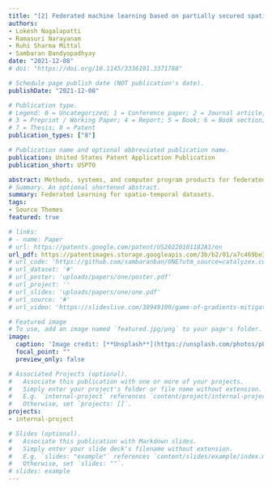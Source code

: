 ```yaml
---
title: "[2] Federated machine learning based on partially secured spatio-temporal data"
authors:
- Lokesh Nagalapatti
- Ramasuri Narayanam
- Ruhi Sharma Mittal
- Sambaran Bandyopadhyay
date: "2021-12-08"
# doi: "https://doi.org/10.1145/3336191.3371788"

# Schedule page publish date (NOT publication's date).
publishDate: "2021-12-08"

# Publication type.
# Legend: 0 = Uncategorized; 1 = Conference paper; 2 = Journal article;
# 3 = Preprint / Working Paper; 4 = Report; 5 = Book; 6 = Book section;
# 7 = Thesis; 8 = Patent
publication_types: ["8"]

# Publication name and optional abbreviated publication name.
publication: United States Patent Application Publication
publication_short: USPTO

abstract: Methods, systems, and computer program products for federated machine learning based on partially secured spatio-temporal data are provided herein. A computer-implemented method includes obtaining temporal data from a plurality of distributed client devices in conjunction with a federated machine learning process, wherein at least a portion of the data comprises encoded private data and at least a portion of the data is public data; generating a spatio-temporal graph comprising nodes representing the plurality of distributed client devices, wherein the generating comprises identifying at least one pair of similar nodes based at least in part on the public data and adding an edge to the spatio-temporal graph between the pair of similar nodes; and aligning encoders of at least two of the distributed client devices based on the spatio-temporal graph.
# Summary. An optional shortened abstract.
summary: Federated Learning for spatio-temporal datasets.
tags:
- Source Themes
featured: true

# links:
# - name: Paper
# url: https://patents.google.com/patent/US20220101182A1/en 
url_pdf: https://patentimages.storage.googleapis.com/3b/b2/01/a7c469be3e7417/US20230177385A1.pdf
# url_code: 'https://github.com/sambaranban/ONE?utm_source=catalyzex.com'
# url_dataset: '#'
# url_poster: 'uploads/papers/one/poster.pdf'
# url_project: ''
# url_slides: 'uploads/papers/one/one.pdf'
# url_source: '#'
# url_video: 'https://slideslive.com/38949109/game-of-gradients-mitigating-irrelevant-clients-in-federated-learning'

# Featured image
# To use, add an image named `featured.jpg/png` to your page's folder. 
image:
  caption: 'Image credit: [**Unsplash**](https://unsplash.com/photos/pLCdAaMFLTE)'
  focal_point: ""
  preview_only: false

# Associated Projects (optional).
#   Associate this publication with one or more of your projects.
#   Simply enter your project's folder or file name without extension.
#   E.g. `internal-project` references `content/project/internal-project/index.md`.
#   Otherwise, set `projects: []`.
projects:
- internal-project

# Slides (optional).
#   Associate this publication with Markdown slides.
#   Simply enter your slide deck's filename without extension.
#   E.g. `slides: "example"` references `content/slides/example/index.md`.
#   Otherwise, set `slides: ""`.
# slides: example
---
```

<!-- 
{{% callout note %}}
Click the *Cite* button above to demo the feature to enable visitors to import publication metadata into their reference management software.
{{% /callout %}}

{{% callout note %}}
Create your slides in Markdown - click the *Slides* button to check out the example.
{{% /callout %}}

Supplementary notes can be added here, including [code, math, and images](https://wowchemy.com/docs/writing-markdown-latex/). -->
